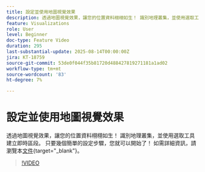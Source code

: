 ```yaml
---
title: 設定並使用地圖視覺效果
description: 透過地圖視覺效果，讓您的位置資料栩栩如生！ 識別地理叢集，並使用選取工具建立即時區段。 只要幾個簡單的設定步驟，您就可以開始了！
feature: Visualizations
role: User
level: Beginner
doc-type: Feature Video
duration: 295
last-substantial-update: 2025-08-14T00:00:00Z
jira: KT-18759
source-git-commit: 53de0f044f35b81720d488427819271181a1ad02
workflow-type: tm+mt
source-wordcount: '83'
ht-degree: 7%

---
```



# 設定並使用地圖視覺效果

透過地圖視覺效果，讓您的位置資料栩栩如生！ 識別地理叢集，並使用選取工具建立即時區段。 只要幾個簡單的設定步驟，您就可以開始了！ 如需詳細資訊，請瀏覽本[文件](https://experienceleague.adobe.com/en/docs/analytics-platform/using/cja-workspace/visualizations/map){target="_blank"}。

>[!VIDEO](https://video.tv.adobe.com/v/3470819/?learn=on&enablevpops)
